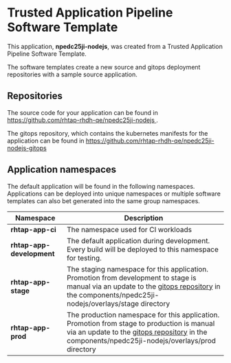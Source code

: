 # Trusted Application Pipeline Software Template

This application, **npedc25ji-nodejs**, was created from a Trusted Application Pipeline Software Template.

The software templates create a new source and gitops deployment repositories with a sample source application. 

## Repositories

The source code for your application can be found in [https://github.com/rhtap-rhdh-qe/npedc25ji-nodejs ](https://github.com/rhtap-rhdh-qe/npedc25ji-nodejs ).
 
The gitops repository, which contains the kubernetes manifests for the application can be found in 
[https://github.com/rhtap-rhdh-qe/npedc25ji-nodejs-gitops ](https://github.com/rhtap-rhdh-qe/npedc25ji-nodejs-gitops ) 

## Application namespaces 

The default application will be found in the following namespaces. Applications can be deployed into unique namespaces or multiple software templates can also bet generated into the same group namespaces.  

|  Namespace   |  Description   |  
| -------- | -------- |
| **rhtap-app-ci** | The namespace used for CI workloads |
| **rhtap-app-development** | The default application during development. Every build will be deployed to this namespace for testing. |
| **rhtap-app-stage** | The staging namespace for this application. Promotion from development to stage is manual via an update to the [gitops repository](https://github.com/rhtap-rhdh-qe/npedc25ji-nodejs-gitops ) in the components/npedc25ji-nodejs/overlays/stage directory |
| **rhtap-app-prod** | The production namespace for this application. Promotion from stage to production is manual via an update to the [gitops repository](https://github.com/rhtap-rhdh-qe/npedc25ji-nodejs-gitops ) in the components/npedc25ji-nodejs/overlays/prod directory |